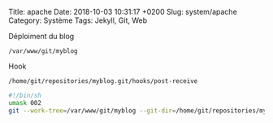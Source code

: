 Title:  apache
Date:   2018-10-03 10:31:17 +0200
Slug: system/apache
Category: Système
Tags: Jekyll, Git, Web


Déploiment du blog

	/var/www/git/myblog
	
Hook

	/home/git/repositories/myblog.git/hooks/post-receive

```sh
#!/bin/sh
umask 002
git --work-tree=/var/www/git/myblog --git-dir=/home/git/repositories/myblog.git checkout -f 
```
